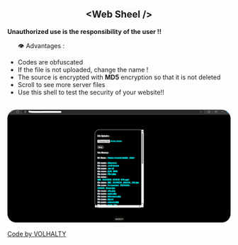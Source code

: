 <h2 style='text-shadow:0 0 20px #eee' align="center">&lt;Web Sheel /&gt;</h2>
<p><b>Unauthorized use is the responsibility of the user !!</b></p>
<ul>
  <p>👁️ Advantages :</p>
    <li>Codes are obfuscated </li>
    <li>If the file is not uploaded, change the name ! </li>
    <li>The source is encrypted with <b>MD5</b> encryption so that it is not deleted </li>
    <li>Scroll to see more server files</li>
    <li>Use this shell to test the security of your website!!</li>
</ul><br>
<div align="center">
<img src="Screenshot 2024-10-31 164628.png" width="550px" style="border-radius:20px">
</div>
<p><a href="https://t.me/VOLHALTY">Code by VOLHALTY</a></p>
